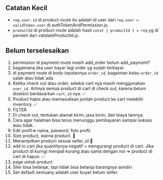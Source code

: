 ## Catatan Kecil

- `req.user.id` di product-route itu adalah id user dari `req.user = validToken.user` di authTokenAndPermission.js.
- `productId` di product-route adalah hasil `const { productId } = req` yg di peroleh dari validateProductId.js.


## Belum terselesaikan
1. permission di payment-route masih add_order belum add_payment?
2. bagaimana jika user bayar lagi order yg sudah terbayar.
3. di payment route di body inputannya `order_id`, bagaiman kalau `order_id` salah atau tidak ada.
4. Ketika check out atau order, seleksi cart nya masih menggunakan `user_id`. Artinya semua product di cart di check out, karena belum diselect berdasarkan `cart_id` nya. ✅
5. Product habis atau memasukkan jumlah product ke cart melebihi inventory. ✅
6. FILTER
7. Di check out, tentukan alamat kirim, jasa kirim, dan biaya lainnya. 
8. Cara agar halaman bisa terus menunggu pembayaran sampai sukses atau tidak. 
9. Edit profil⇒ nama, pasword, foto profil. 
10. Size product, warna product. 👋
11. Menampilkan product sesuai seller_id 👋
12. add to cart jika quantitynya negatif = mengurangi product di cart. Jika product di kurngi menjadi kurang atau sama dengan nol => product di cart di hapus. ✅
13. page untuk product
14. Sller bisa belanjar, tapi tidak bisa belanja barangnya sendiri
15. Set default semuany adalah user buyer belum seller.
